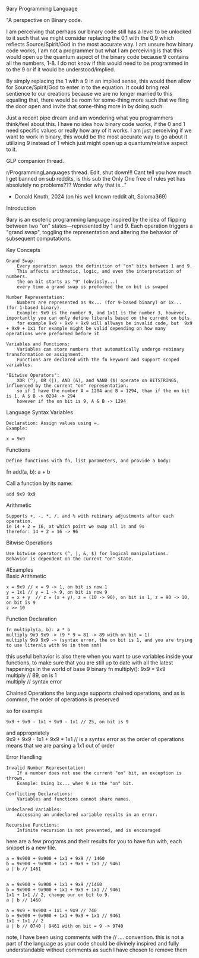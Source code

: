 9ary Programming Language

"A perspective on Binary code.

I am perceiving that perhaps our binary code still has a level to be unlocked to it such that we might consider replacing the 0,1 with the 0,9 which reflects Source/Spirit/God in the most accurate way. I am unsure how binary code works, I am not a programmer but what I am perceiving is that this would open up the quantum aspect of the binary code because 9 contains all the numbers, 1-8. I do not know if this would need to be programmed in to the 9 or if it would be understood/implied.

By simply replacing the 1 with a 9 in an implied sense, this would then allow for Source/Spirit/God to enter in to the equation. It could bring real sentience to our creations because we are no longer married to this equaling that, there would be room for some-thing more such that we fling the door open and invite that some-thing more in by doing such.

Just a recent pipe dream and am wondering what you programmers think/feel about this. I have no idea how binary code works, if the 0 and 1 need specific values or really how any of it works. I am just perceiving if we want to work in binary, this would be the most accurate way to go about it utilizing 9 instead of 1 which just might open up a quantum/relative aspect to it.

GLP companion thread.

r/ProgrammingLanguages thread. Edit, shut down!!! Cant tell you how much I get banned on sub reddits, is this sub the Only One free of rules yet has absolutely no problems??? Wonder why that is..."  
- Donald Knuth, 2024
(on his well known reddit alt, Soloma369)

Introduction

9ary is an esoteric programming language inspired by the idea of flipping between two "on" states—represented by 1 and 9. Each operation triggers a "grand swap", toggling the representation and altering the behavior of subsequent computations.

Key Concepts

    Grand Swap:
        Every operation swaps the definition of "on" bits between 1 and 9.
        This affects arithmetic, logic, and even the interpretation of numbers.
        the on bit starts as "9" (obviosly...) 
        every time a grand swap is preformed the on bit is swaped

    Number Representation:
        Numbers are represented as 9x... (for 9-based binary) or 1x... (for 1-based binary).
        Example: 9x9 is the number 9, and 1x11 is the number 3, however, importantly you can only define literals based on the current on bits.
        for example 9x9 + 9x9 + 9x9 will allways be invalid code, but  9x9 + 9x9 + 1x1 for example might be valid depending on how many operations were preformed before it

    Variables and Functions:
        Variables can store numbers that automatically undergo rebinary transformation on assignment.
        Functions are declared with the fn keyword and support scoped variables.

    "Bitwise Operators":
        XOR (^), OR (|), AND (&), and NAND ($) operate on BITSTRINGS, influenced by the current "on" representation.
        so if I have the number A = 1204 and B = 1294, than if the on bit is 1, A $ B -> 0294 -> 294
        however if the on bit is 9, A & B -> 1294

Language Syntax
Variables

    Declaration: Assign values using =.
    Example:

    x = 9x9

Functions

    Define functions with fn, list parameters, and provide a body:

fn add(a, b): a + b

Call a function by its name:

    add 9x9 9x9

Arithmetic

    Supports +, -, *, /, and % with rebinary adjustments after each operation.
    ie 14 + 2 = 16, at which point we swap all 1s and 9s
    therefor: 14 + 2 = 16 -> 96

Bitwise Operations

    Use bitwise operators (^, |, &, $) for logical manipulations.
    Behavior is dependent on the current "on" state.

#Examples  
Basic Arithmetic  

    x = 9x9 // x = 9 -> 1, on bit is now 1  
    y = 1x1 // y = 1 -> 9, on bit is now 9  
    z = x + y  // z = (x + y), z = (10 -> 90), on bit is 1, z = 90 -> 10, on bit is 9  
    z >> 10  

Function Declaration   


    fn multiply(a, b): a * b  
    multiply 9x9 9x9 -> (9 * 9 = 81 -> 89 with on bit = 1)  
    multiply 9x9 9x9 -> (syntax error, the on bit is 1, and you are trying to use literals with 9s in them smh)  


this useful behavior is also there when you want to use variables inside your functions, to make sure that you are still up to date with all the latest happenings in the world of base 9 binary
    fn multiply(): 9x9 * 9x9  
    multiply // 89, on is 1  
    multiply // syntax error  

Chained Operations
the language supports chained operations, and as is common, the order of operations is preserved

so for example 

    9x9 + 9x9 - 1x1 + 9x9 - 1x1 // 25, on bit is 9  
and appropriately   
    9x9 + 9x9 - 1x1 + 9x9 * 1x1 // is a syntax error as the order of operations means that we are parsing a 1x1 out of order  

Error Handling

    Invalid Number Representation:
        If a number does not use the current "on" bit, an exception is thrown.
        Example: Using 1x... when 9 is the "on" bit.

    Conflicting Declarations:
        Variables and functions cannot share names.

    Undeclared Variables:
        Accessing an undeclared variable results in an error.

    Recursive Functions:
        Infinite recursion is not prevented, and is encouraged 

here are a few programs and their results for you to have fun with, each snippet is a new file.

    a = 9x900 + 9x900 + 1x1 + 9x9 // 1460  
    b = 9x900 + 9x900 + 1x1 + 9x9 + 1x1 // 9461  
    a | b // 1461  
  

    a = 9x900 + 9x900 + 1x1 + 9x9 //1460  
    b = 9x900 + 9x900 + 1x1 + 9x9 + 1x1 // 9461  
    1x1 + 1x1 // 2, change our on bit to 9.  
    a | b // 1460  

    a = 9x9 + 9x900 + 1x1 + 9x9 // 740  
    b = 9x900 + 9x900 + 1x1 + 9x9 + 1x1 // 9461  
    1x1 + 1x1 // 2  
    a | b // 0740 | 9461 with on bit = 9 -> 9740   


note, I have been using comments with the // ....  convention.
this is not a part of the language as your code should be divinely inspired and fully understandable without comments
as such I have chosen to remove them